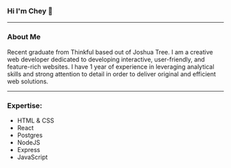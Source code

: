### Hi I'm Chey 👋


---
### About Me


Recent graduate from Thinkful based out of Joshua Tree. I am a creative web developer dedicated to developing interactive, user-friendly, and feature-rich websites. I have 1 year of experience in leveraging analytical skills and strong attention to detail in order to deliver original and efficient web solutions.

---
### Expertise:
- HTML & CSS
- React
- Postgres
- NodeJS
- Express 
- JavaScript  
<!--

<!--
**Cheyroseflammer/Cheyroseflammer** is a ✨ _special_ ✨ repository because its `README.md` (this file) appears on your GitHub profile.

Here are some ideas to get you started:

- 🔭 I’m currently working on ...
- 🌱 I’m currently learning ...
- 👯 I’m looking to collaborate on ...
- 🤔 I’m looking for help with ...
- 💬 Ask me about ...
- 📫 How to reach me: ...
- 😄 Pronouns: ...
- ⚡ Fun fact: ...
-->
